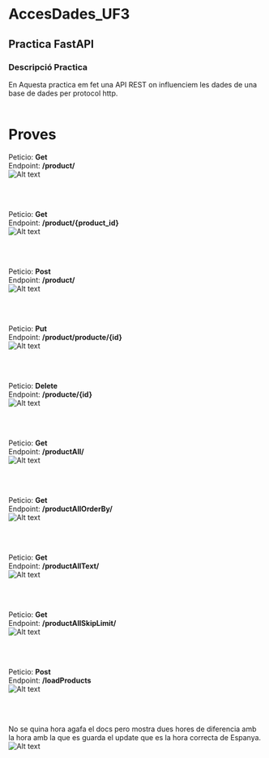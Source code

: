 # AccesDades_UF3
## Practica FastAPI
### Descripció Practica

En Aquesta practica em fet una API REST on influenciem les dades de una base de dades per protocol http.
<br>
<br>

# Proves
Peticio: **Get** <br>
Endpoint: **/product/**<br>
![Alt text](image.png)

<br>
<br>

Peticio: **Get** <br>
Endpoint: **/product/{product_id}**<br>
![Alt text](image-1.png)

<br>
<br>

Peticio: **Post** <br>
Endpoint: **/product/**<br>
![Alt text](image-2.png)

<br>
<br>

Peticio: **Put** <br>
Endpoint: **/product/producte/{id}**<br>
![Alt text](image-3.png)

<br>
<br>

Peticio: **Delete** <br>
Endpoint: **/producte/{id}**<br>
![Alt text](image-4.png)

<br>
<br>

Peticio: **Get** <br>
Endpoint: **/productAll/**<br>
![Alt text](image-6.png)

<br>
<br>

Peticio: **Get** <br>
Endpoint: **/productAllOrderBy/**<br>
![Alt text](image-5.png)

<br>
<br>

Peticio: **Get** <br>
Endpoint: **/productAllText/**<br>
![Alt text](image-7.png)

<br>
<br>

Peticio: **Get** <br>
Endpoint: **/productAllSkipLimit/**<br>
![Alt text](image-8.png)

<br>
<br>

Peticio: **Post** <br>
Endpoint: **/loadProducts**<br>
![Alt text](image-9.png)

<br>
<br>

No se quina hora agafa el docs pero mostra dues hores de diferencia amb la hora amb la que es guarda el update que es la hora correcta de Espanya.
![Alt text](image-10.png)
